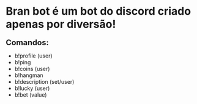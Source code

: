 # Bran bot é um bot do discord criado apenas por diversão!

<b style='font-size: 20px;'>Comandos:</b>
* b!profile (user)
* b!ping
* b!coins (user)
* b!hangman
* b!description (set/user)
* b!lucky (user)
* b!bet (value)